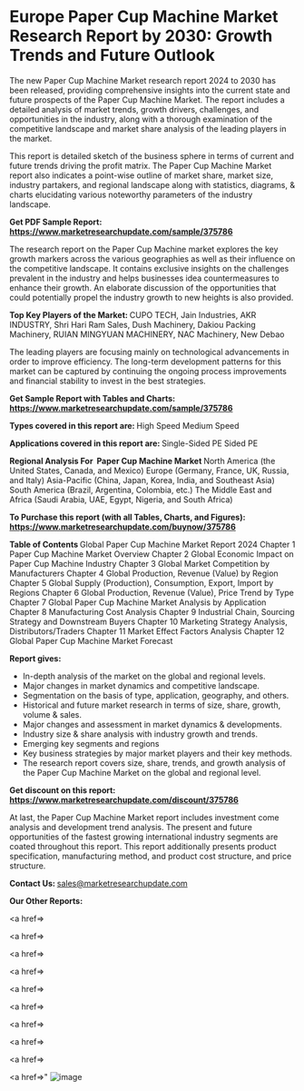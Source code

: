 # Europe Paper Cup Machine Market Research Report by 2030: Growth Trends and Future Outlook

The new Paper Cup Machine Market research report 2024 to 2030 has been released, providing comprehensive insights into the current state and future prospects of the Paper Cup Machine Market. The report includes a detailed analysis of market trends, growth drivers, challenges, and opportunities in the industry, along with a thorough examination of the competitive landscape and market share analysis of the leading players in the market.

This report is detailed sketch of the business sphere in terms of current and future trends driving the profit matrix. The Paper Cup Machine Market report also indicates a point-wise outline of market share, market size, industry partakers, and regional landscape along with statistics, diagrams, &amp; charts elucidating various noteworthy parameters of the industry landscape.

<strong><b>Get PDF Sample Report: <a href=https://www.marketresearchupdate.com/sample/375786>https://www.marketresearchupdate.com/sample/375786</a></b></strong>

The research report on the Paper Cup Machine market explores the key growth markers across the various geographies as well as their influence on the competitive landscape. It contains exclusive insights on the challenges prevalent in the industry and helps businesses idea countermeasures to enhance their growth. An elaborate discussion of the opportunities that could potentially propel the industry growth to new heights is also provided.

<strong><b>Top Key Players of the Market:
</b></strong>CUPO TECH, Jain Industries, AKR INDUSTRY, Shri Hari Ram Sales, Dush Machinery, Dakiou Packing Machinery, RUIAN MINGYUAN MACHINERY, NAC Machinery, New Debao<strong><b>
</b></strong>

The leading players are focusing mainly on technological advancements in order to improve efficiency. The long-term development patterns for this market can be captured by continuing the ongoing process improvements and financial stability to invest in the best strategies.

<strong><b>Get Sample Report with Tables and Charts: <a href=https://www.marketresearchupdate.com/sample/375786>https://www.marketresearchupdate.com/sample/375786</a></b></strong>

<strong><b>Types covered in this report are:
</b></strong>High Speed
Medium Speed<strong><b>
</b></strong>

<strong><b>Applications covered in this report are:
</b></strong>Single-Sided PE
Sided PE<strong><b>
</b></strong>

<strong><b>Regional Analysis For  Paper Cup Machine Market</b></strong><strong><b>
</b></strong>North America (the United States, Canada, and Mexico)
Europe (Germany, France, UK, Russia, and Italy)
Asia-Pacific (China, Japan, Korea, India, and Southeast Asia)
South America (Brazil, Argentina, Colombia, etc.)
The Middle East and Africa (Saudi Arabia, UAE, Egypt, Nigeria, and South Africa)

<strong><b>To Purchase this report (with all Tables, Charts, and Figures): <a href=https://www.marketresearchupdate.com/buynow/375786>https://www.marketresearchupdate.com/buynow/375786</a></b></strong>

<strong><b>Table of Contents</b></strong><strong><b>
</b></strong>Global Paper Cup Machine Market Report 2024
Chapter 1 Paper Cup Machine Market Overview
Chapter 2 Global Economic Impact on Paper Cup Machine Industry
Chapter 3 Global Market Competition by Manufacturers
Chapter 4 Global Production, Revenue (Value) by Region
Chapter 5 Global Supply (Production), Consumption, Export, Import by Regions
Chapter 6 Global Production, Revenue (Value), Price Trend by Type
Chapter 7 Global Paper Cup Machine Market Analysis by Application
Chapter 8 Manufacturing Cost Analysis
Chapter 9 Industrial Chain, Sourcing Strategy and Downstream Buyers
Chapter 10 Marketing Strategy Analysis, Distributors/Traders
Chapter 11 Market Effect Factors Analysis
Chapter 12 Global Paper Cup Machine Market Forecast

<strong><b>Report gives:</b></strong>

- In-depth analysis of the market on the global and regional levels.
- Major changes in market dynamics and competitive landscape.
- Segmentation on the basis of type, application, geography, and others.
- Historical and future market research in terms of size, share, growth, volume &amp; sales.
- Major changes and assessment in market dynamics &amp; developments.
- Industry size &amp; share analysis with industry growth and trends.
- Emerging key segments and regions
- Key business strategies by major market players and their key methods.
- The research report covers size, share, trends, and growth analysis of the Paper Cup Machine Market on the global and regional level.

<strong><b>Get discount on this report: <a href=https://www.marketresearchupdate.com/discount/375786>https://www.marketresearchupdate.com/discount/375786</a></b></strong>

At last, the Paper Cup Machine Market report includes investment come analysis and development trend analysis. The present and future opportunities of the fastest growing international industry segments are coated throughout this report. This report additionally presents product specification, manufacturing method, and product cost structure, and price structure.

<strong><b>Contact Us:
</b></strong>sales@marketresearchupdate.com

<strong>Our Other Reports:</strong>

<a href=></a>

<a href=></a>

<a href=></a>

<a href=></a>

<a href=></a>

<a href=></a>

<a href=></a>

<a href=></a>

<a href=></a>

<a href=></a>"
![image](https://github.com/Gayatrikarjule/Market-Analysis-360/assets/97346546/63031719-7ca0-4311-a116-45a1e87deaed)
